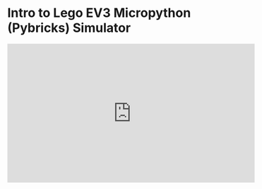 # Intro to Lego EV3 Micropython (Pybricks) Simulator

<iframe width="560" height="315" src="https://www.youtube.com/embed/3YdhbnzKP9A" frameborder="0" allow="accelerometer; autoplay; clipboard-write; encrypted-media; gyroscope; picture-in-picture" allowfullscreen></iframe>
